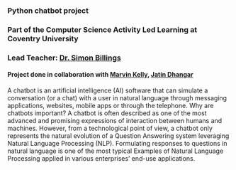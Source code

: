 ### Python chatbot project
### Part of the Computer Science Activity Led Learning at Coventry University
### Lead Teacher: [Dr. Simon Billings](https://www.coventry.ac.uk/life-on-campus/staff-directory/engineering-environment-and-computing/dr-simon-billings/)


#### Project done in collaboration with [Marvin Kelly](https://github.com/kantonio75), [Jatin Dhangar](https://github.com/Jxtin21)

A chatbot is an artificial intelligence (AI) software that can simulate a conversation (or a chat) with a user in natural language through messaging applications, websites, mobile apps or through the telephone.
Why are chatbots important? A chatbot is often described as one of the most advanced and promising expressions of interaction between humans and machines. However, from a technological point of view, a chatbot only represents the natural evolution of a Question Answering system leveraging Natural Language Processing (NLP). Formulating responses to questions in natural language is one of the most typical Examples of Natural Language Processing applied in various enterprises’ end-use applications.
